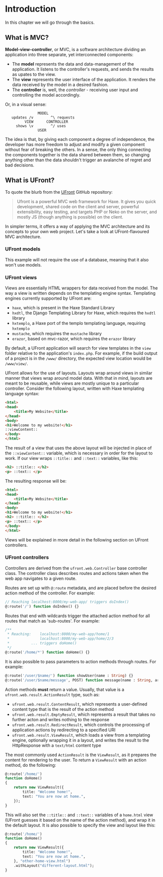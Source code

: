 # Introduction

In this chapter we will go through the basics.

## What is MVC?

**Model-view-controller**, or MVC, is a software architecture dividing an application into three separate, yet interconnected components:
* The **model** represents the data and data-management of the application. It listens to the controller's requests, and sends the results as upates to the view.
* The **view** represents the user interface of the application. It renders the data received by the model in a desired fashion.
* The **controller** is, well, the *controller* - receiving user input and controlling the model accordingly.

Or, in a visual sense:

```
               MODEL
   updates /v        ^\ requests
         VIEW      CONTROLLER
     shows \v        ^/ uses
               USER
```

The idea is that, by giving each component a degree of independence, the developer has more freedom to adjust and modify a given component without fear of breaking the others. In a sense, the only thing connecting the components together is the data shared between them, so changing anything other than the data shouldn't trigger an avalanche of regret and bad decisions.

## What is UFront?

To quote the blurb from the [UFront](https://github.com/ufront/ufront) GitHub repository:

> Ufront is a powerful MVC web framework for Haxe. It gives you quick development, shared code on the client and server, powerful extensibility, easy testing, and targets PHP or Neko on the server, and mostly JS (though anything is possible) on the client.

In simpler terms, it offers a way of applying the MVC architecture and its concepts to your own web project. Let's take a look at UFront-flavoured MVC architecture.

### UFront models

This example will not require the use of a database, meaning that it also won't use models.

### UFront views

Views are essentially HTML wrappers for data received from the model. The way a view is written depends on the templating engine syntax. Templating engines currently supported by UFront are:
* `haxe`, which is present in the Haxe Standard Library
* `hxdtl`, the Django Templating Library for Haxe, which requires the `hxdtl` library
* `hxtemplo`, a Haxe port of the templo templating language, requiring `hxtemplo`
* `mustache`, which requires the `mustache` library
* `erazor`, based on mvc-razor, which requires the `erazor` library

By default, a UFront application will search for view templates in the `view` folder relative to the application's `index.php`. For example, if the build output of a project is in the `/www/` directory, the expected view location would be `/www/view/`.

UFront allows for the use of layouts. Layouts wrap around views in similar manner that views wrap around model data. With that in mind, layouts are meant to be reusable, while views are mostly unique to a particular controller. Consider the following layout, written with Haxe templating language syntax:

```html
<html>
<head>
	<title>My Website</title>
</head>
<body>
<h1>Welcome to my website!</h1>
::viewContent::
</body>
</html>
```

The result of a view that uses the above layout will be injected in place of the `::viewContent::` variable, which is necessary in order for the layout to work. If our view wraps `::title::` and `::text::` variables, like this:

```html
<h2> ::title:: </h2>
<p> ::text:: </p>
```

The resulting response will be:

```html
<html>
<head>
	<title>My Website</title>
</head>
<body>
<h1>Welcome to my website!</h1>
<h2> ::title:: </h2>
<p> ::text:: </p>
</body>
</html>
```

Views will be explained in more detail in the following section on UFront controllers.

### UFront controllers

Controllers are derived from the `ufront.web.Controller` base controller class. The controller class describes routes and actions taken when the web app navigates to a given route.

Routes are set up with `@:route` metadata, and are placed before the desired action method of the controller. For example:

```haxe
// Reaching localhost:8000/my-web-app/ triggers doIndex()
@:route('/') function doIndex() {}
```

 Routes that end with wildcards trigger the attached action method for all routes that match as 'sub-routes'. For example:

```haxe
/**
 * Reaching:	localhost:8000/my-web-app/home/1
 *              localhost:8000/my-web-app/home/2/3
 *          ... triggers doHome()
 */
@:route('/home/*') function doHome() {}
```

It is also possible to pass parameters to action methods through routes. For example:

```haxe
@:route('/user/$name/') function showUser(name : String) {}
@:route('/user/$name/message', POST) function message(name : String, args : {msgSubject : String, msgBody : String}) {}
```

Action methods **must** return a value. Usually, that value is a `ufront.web.result.ActionResult` type, such as:
* `ufront.web.result.ContentResult`, which represents a user-defined content type that is the result of the action method
* `ufront.web.result.EmptyResult`, which represents a result that takes no further acton and writes nothing to the response
* `ufront.web.result.RedirectResult`, which controls the processing of application actions by redirecting to a specified URI
* `ufront.web.result.ViewResult`, which loads a view from a templating engine, optionally wrapping it in a layout, and writes the result to the HttpResponse with a `text/html` content type

The most commonly used `ActionResult` is the `ViewResult`, as it prepares the content for rendering to the user. To return a `ViewResult` with an action method, do the following:

```haxe
@:route('/home/')
function doHome()
{
	return new ViewResult({
		title: "Welcome home!",
		text: "You are now at home.",
	});
}
```

This will also set the `::title::` and `::text::` variables of a `home.html` view (UFront guesses it based on the name of the action method), and wrap it in the default layout. It is also possible to specify the view and layout like this:

```haxe
@:route('/home/')
function doHome()
{
	return new ViewResult({
		title: "Welcome home!",
		text: "You are now at home.",
	}, "other-home-view.html")
	.withLayout("different-layout.html");
}
```